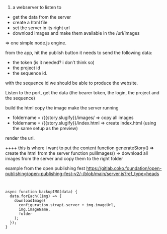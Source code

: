 1. a webserver to listen to 
- get the data from the server
- create a html file
- set the server in its right url
- download images and make them available in the /url/images


=> one simple node.js engine.


from the app, hit the publish button
it needs to send the following data: 
  - the token (is it needed? i don’t think so)
  - the project id
  - the sequence id.
    

with the sequence id we should be able to produce the website.
   



  Listen to the port, get the data (the bearer token, the login, the project and the sequence)

  build the html
  copy the image
  make the server running

- foldername = /{{story.slugify}}/images/
  => copy all images
- foldername = /{{story.slugify}}/index.html
  => create index.html (using the same setup as the preview)

render the url.

++++ this is where i want to put the content
function generateStory() => create the html from the server
function pullImages() => download all images from the server and copy them to the right folder 

example from the open publishing fest
https://gitlab.coko.foundation/open-publishing/open-publishing-fest-v2/-/blob/main/server.js?ref_type=heads

```


async function backupIMG(data) {
  data.forEach((img) => {
    downloadImage(
      configuration.strapi.server + img.imageUrl,
      img.imageName,
      folder
    );
  });
}




```



